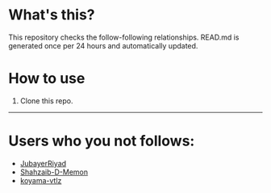 # What's this?
This repository checks the follow-following relationships.
READ.md is generated once per 24 hours and automatically updated.
# How to use
1. Clone this repo.
 
 --- 
 
 # Users who you not follows: 
  
- [JubayerRiyad](https://github.com/JubayerRiyad/) 
- [Shahzaib-D-Memon](https://github.com/Shahzaib-D-Memon/) 
- [koyama-vtlz](https://github.com/koyama-vtlz/) 
